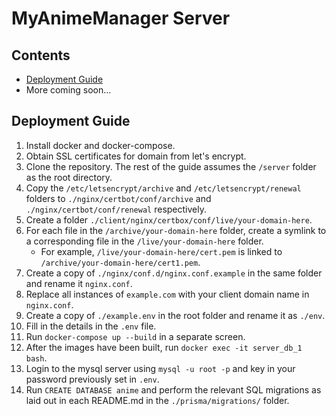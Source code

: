 # MyAnimeManager Server

## Contents

- [Deployment Guide](#deployment-guide)
- More coming soon...

## Deployment Guide

1. Install docker and docker-compose.
2. Obtain SSL certificates for domain from let's encrypt.
3. Clone the repository. The rest of the guide assumes the `/server` folder as the root directory.
4. Copy the `/etc/letsencrypt/archive` and `/etc/letsencrypt/renewal` folders to `./nginx/certbot/conf/archive` and `./nginx/certbot/conf/renewal` respectively.
5. Create a folder `./client/nginx/certbox/conf/live/your-domain-here`.
6. For each file in the `/archive/your-domain-here` folder, create a symlink to a corresponding file in the `/live/your-domain-here` folder.
   - For example, `/live/your-domain-here/cert.pem` is linked to `/archive/your-domain-here/cert1.pem`.
7. Create a copy of `./nginx/conf.d/nginx.conf.example` in the same folder and rename it `nginx.conf`.
8. Replace all instances of `example.com` with your client domain name in `nginx.conf`.
9. Create a copy of `./example.env` in the root folder and rename it as `./env`.
10. Fill in the details in the `.env` file.
11. Run `docker-compose up --build` in a separate screen.
12. After the images have been built, run `docker exec -it server_db_1 bash`.
13. Login to the mysql server using `mysql -u root -p` and key in your password previously set in `.env`.
14. Run `CREATE DATABASE anime` and perform the relevant SQL migrations as laid out in each README.md in the `./prisma/migrations/` folder.
